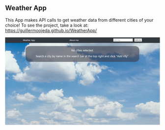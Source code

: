 ## Weather App

This App makes API calls to get weather data from different cities of your choice!
To see the project, take a look at:
https://guillermoojeda.github.io/WeatherApp/

![](sample.gif)
